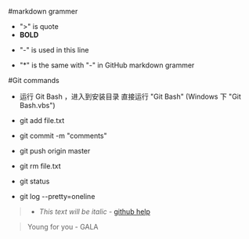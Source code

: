 #markdown grammer

* ">" is quote
* **BOLD**
- "-" is used in this line
* "*" is the same with "-" in GitHub markdown grammer

#Git commands

* 运行 Git Bash ，进入到安装目录 直接运行 "Git Bash" (Windows 下 "Git Bash.vbs")

- git add file.txt
- git commit -m "comments"
- git push origin master

- git rm file.txt

- git status

- git log --pretty=oneline

> * *This text will be italic* - [github help](https://help.github.com/articles/markdown-basics/)


> Young for you - GALA
